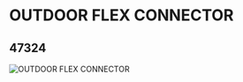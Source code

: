 # OUTDOOR FLEX CONNECTOR
## 47324
![OUTDOOR FLEX CONNECTOR](https://lc-www-live-s.legocdn.com/media/bricks/5/2/4224144.jpg)